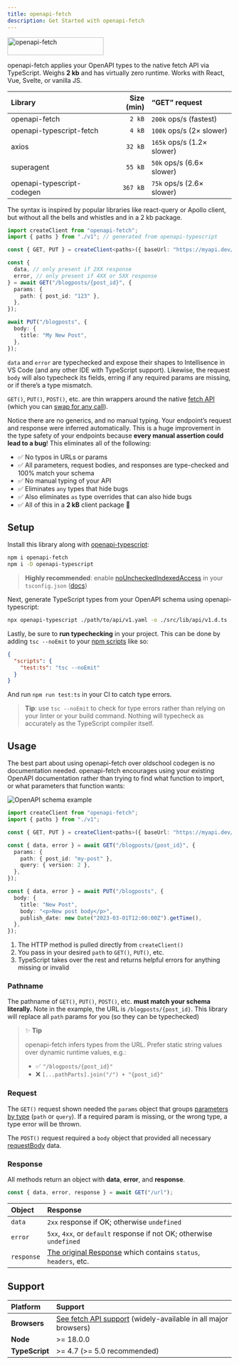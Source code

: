 ```yaml
---
title: openapi-fetch
description: Get Started with openapi-fetch
---
```


<img src="/assets/openapi-fetch.svg" alt="openapi-fetch" width="216" height="40" />

openapi-fetch applies your OpenAPI types to the native fetch API via TypeScript. Weighs **2 kb** and has virtually zero runtime. Works with React, Vue, Svelte, or vanilla JS.

| Library                    | Size (min) | “GET” request              |
| :------------------------- | ---------: | :------------------------- |
| openapi-fetch              |     `2 kB` | `200k` ops/s (fastest)     |
| openapi-typescript-fetch   |     `4 kB` | `100k` ops/s (2× slower)   |
| axios                      |    `32 kB` | `165k` ops/s (1.2× slower) |
| superagent                 |    `55 kB` | `50k` ops/s (6.6× slower)  |
| openapi-typescript-codegen |   `367 kB` | `75k` ops/s (2.6× slower)  |

The syntax is inspired by popular libraries like react-query or Apollo client, but without all the bells and whistles and in a 2 kb package.

```ts
import createClient from "openapi-fetch";
import { paths } from "./v1"; // generated from openapi-typescript

const { GET, PUT } = createClient<paths>({ baseUrl: "https://myapi.dev/v1/" });

const {
  data, // only present if 2XX response
  error, // only present if 4XX or 5XX response
} = await GET("/blogposts/{post_id}", {
  params: {
    path: { post_id: "123" },
  },
});

await PUT("/blogposts", {
  body: {
    title: "My New Post",
  },
});
```

`data` and `error` are typechecked and expose their shapes to Intellisence in VS Code (and any other IDE with TypeScript support). Likewise, the request `body` will also typecheck its fields, erring if any required params are missing, or if there’s a type mismatch.

`GET()`, `PUT()`, `POST()`, etc. are thin wrappers around the native [fetch API](https://developer.mozilla.org/en-US/docs/Web/API/Fetch_API) (which you can [swap for any call](/openapi-fetch/api#create-client)).

Notice there are no generics, and no manual typing. Your endpoint’s request and response were inferred automatically. This is a huge improvement in the type safety of your endpoints because **every manual assertion could lead to a bug**! This eliminates all of the following:

- ✅ No typos in URLs or params
- ✅ All parameters, request bodies, and responses are type-checked and 100% match your schema
- ✅ No manual typing of your API
- ✅ Eliminates `any` types that hide bugs
- ✅ Also eliminates `as` type overrides that can also hide bugs
- ✅ All of this in a **2 kB** client package 🎉

## Setup

Install this library along with [openapi-typescript](/introduction):

```bash
npm i openapi-fetch
npm i -D openapi-typescript
```

> **Highly recommended**: enable [noUncheckedIndexedAccess](https://www.typescriptlang.org/tsconfig#noUncheckedIndexedAccess) in your `tsconfig.json` ([docs](/advanced#enable-nouncheckedindexaccess-in-your-tsconfigjson))

Next, generate TypeScript types from your OpenAPI schema using openapi-typescript:

```bash
npx openapi-typescript ./path/to/api/v1.yaml -o ./src/lib/api/v1.d.ts
```

Lastly, be sure to **run typechecking** in your project. This can be done by adding `tsc --noEmit` to your <a href="https://docs.npmjs.com/cli/v9/using-npm/scripts" target="_blank" rel="noopener noreferrer">npm scripts</a> like so:

```json
{
  "scripts": {
    "test:ts": "tsc --noEmit"
  }
}
```

And run `npm run test:ts` in your CI to catch type errors.

> **Tip**: use `tsc --noEmit` to check for type errors rather than relying on your linter or your build command. Nothing will typecheck as accurately as the TypeScript compiler itself.

## Usage

The best part about using openapi-fetch over oldschool codegen is no documentation needed. openapi-fetch encourages using your existing OpenAPI documentation rather than trying to find what function to import, or what parameters that function wants:

![OpenAPI schema example](/assets/openapi-schema.png)

```ts
import createClient from "openapi-fetch";
import { paths } from "./v1";

const { GET, PUT } = createClient<paths>({ baseUrl: "https://myapi.dev/v1/" });

const { data, error } = await GET("/blogposts/{post_id}", {
  params: {
    path: { post_id: "my-post" },
    query: { version: 2 },
  },
});

const { data, error } = await PUT("/blogposts", {
  body: {
    title: "New Post",
    body: "<p>New post body</p>",
    publish_date: new Date("2023-03-01T12:00:00Z").getTime(),
  },
});
```

1. The HTTP method is pulled directly from `createClient()`
2. You pass in your desired `path` to `GET()`, `PUT()`, etc.
3. TypeScript takes over the rest and returns helpful errors for anything missing or invalid

### Pathname

The pathname of `GET()`, `PUT()`, `POST()`, etc. **must match your schema literally.** Note in the example, the URL is `/blogposts/{post_id}`. This library will replace all `path` params for you (so they can be typechecked)

> ✨ **Tip**
>
> openapi-fetch infers types from the URL. Prefer static string values over dynamic runtime values, e.g.:
>
> - ✅ `"/blogposts/{post_id}"`
> - ❌ `[...pathParts].join("/") + "{post_id}"`

### Request

The `GET()` request shown needed the `params` object that groups <a href="https://spec.openapis.org/oas/latest.html#parameter-object" target="_blank" rel="noopener noreferrer">parameters by type</a> (`path` or `query`). If a required param is missing, or the wrong type, a type error will be thrown.

The `POST()` request required a `body` object that provided all necessary <a href="https://spec.openapis.org/oas/latest.html#request-body-object" target="_blank" rel="noopener noreferrer">requestBody</a> data.

### Response

All methods return an object with **data**, **error**, and **response**.

```ts
const { data, error, response } = await GET("/url");
```

| Object     | Response                                                                                                                    |
| :--------- | :-------------------------------------------------------------------------------------------------------------------------- |
| `data`     | `2xx` response if OK; otherwise `undefined`                                                                                 |
| `error`    | `5xx`, `4xx`, or `default` response if not OK; otherwise `undefined`                                                        |
| `response` | [The original Response](https://developer.mozilla.org/en-US/docs/Web/API/Response) which contains `status`, `headers`, etc. |

## Support

| Platform       | Support                                                                                                                                            |
| :------------- | :------------------------------------------------------------------------------------------------------------------------------------------------- |
| **Browsers**   | [See fetch API support](https://developer.mozilla.org/en-US/docs/Web/API/Fetch_API#browser_compatibility) (widely-available in all major browsers) |
| **Node**       | >= 18.0.0                                                                                                                                          |
| **TypeScript** | >= 4.7 (>= 5.0 recommended)                                                                                                                        |
